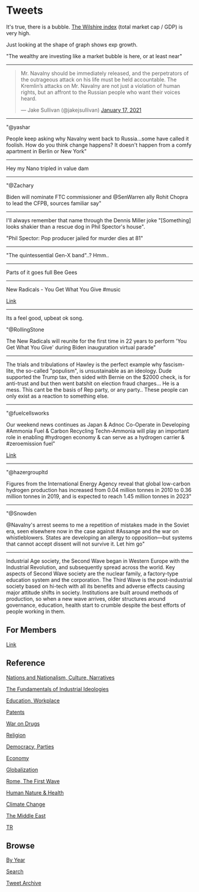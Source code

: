 # Tweets

It's true, there is a bubble. [The Wilshire index](2019/05/stats.md#wilshire)
(total market cap / GDP) is very high.

Just looking at the shape of graph shows exp growth.

"The wealthy are investing like a market bubble is here, or at least near"

---

<blockquote class="twitter-tweet"><p lang="en" dir="ltr">Mr. Navalny should be immediately released, and the perpetrators of the outrageous attack on his life must be held accountable. The Kremlin’s attacks on Mr. Navalny are not just a violation of human rights, but an affront to the Russian people who want their voices heard.</p>&mdash; Jake Sullivan (@jakejsullivan) <a href="https://twitter.com/jakejsullivan/status/1350893957375471628?ref_src=twsrc%5Etfw">January 17, 2021</a></blockquote> <script async src="https://platform.twitter.com/widgets.js" charset="utf-8"></script>

---

"@yashar

People keep asking why Navalny went back to Russia...some have called
it foolish. How do you think change happens? It doesn't happen from a
comfy apartment in Berlin or New York"

---

Hey my Nano tripled in value dam 

---

"@Zachary

Biden will nominate FTC commissioner and @SenWarren ally Rohit Chopra
to lead the CFPB, sources familiar say"

---

I'll always remember that name through the Dennis Miller joke
"[Something] looks shakier than a rescue dog in Phil Spector's house".

"Phil Spector: Pop producer jailed for murder dies at 81"

---

"The quintessential Gen-X band"..? Hmm..

---

Parts of it goes full Bee Gees 

---

New Radicals - You Get What You Give \#music

[Link](https://youtu.be/cPAEFnVZVOs?t=33)

---

Its a feel good, upbeat ok song.

"@RollingStone

The New Radicals will reunite for the first time in 22 years to
perform 'You Get What You Give' during Biden inauguration virtual
parade"

---

The trials and tribulations of Hawley is the perfect example why
fascism-lite, the so-called "populism", is unsustainable as an
ideology. Dude supported the Trump tax, then sided with Bernie on the
$2000 check, is for anti-trust and but then went batshit on election
fraud charges... He is a mess. This cant be the basis of Rep party, or
any party.. These people can only exist as a reaction to something
else.

---

"@fuelcellsworks

Our weekend news continues as Japan & Adnoc Co-Operate in Developing
\#Ammonia Fuel & Carbon Recycling Techn-Ammonia will play an important
role in enabling \#hydrogen economy & can serve as a hydrogen carrier
& \#zeroemission fuel"

[Link](http://bit.ly/3qsRHgH)

---

"@hazergroupltd

Figures from the International Energy Agency reveal that global
low-carbon hydrogen production has increased from 0.04 million tonnes
in 2010 to 0.36 million tonnes in 2019, and is expected to reach 1.45
million tonnes in 2023"

---

"@Snowden

@Navalny's arrest seems to me a repetition of mistakes made in the
Soviet era, seen elsewhere now in the case against #Assange and the
war on whistleblowers. States are developing an allergy to
opposition—but systems that cannot accept dissent will not survive
it. Let him go"

---

Industrial Age society, the Second Wave began in Western Europe with
the Industrial Revolution, and subsequently spread across the
world. Key aspects of Second Wave society are the nuclear family, a
factory-type education system and the corporation. The Third Wave is
the post-industrial society based on hi-tech with all its benefits and
adverse effects causing major attitude shifts in society. Institutions
are built around methods of production, so when a new wave arrives,
older structures around governance, education, health start to crumble
despite the best efforts of people working in them.

## For Members

[Link](https://thirdwave-members.herokuapp.com)

## Reference

[Nations and Nationalism, Culture, Narratives](/2013/02/nations-and-nationalism.md)

[The Fundamentals of Industrial Ideologies](/2011/04/fundamentals-of-industrial-ideologies.md)

[Education, Workplace](2017/09/education-workplace.md)

[Patents](/2018/09/patents.md)

[War on Drugs](/2019/11/war-on-drugs.md)

[Religion](/2015/04/god-religion.md)

[Democracy, Parties](/2016/11/democracy.md)

[Economy](/2018/05/economy.md)

[Globalization](/2018/09/globalization.md)

[Rome, The First Wave](/2017/12/rome.md)

[Human Nature & Health](/2020/07/human-nature.md)

[Climate Change](/2018/12/climate.md)

[The Middle East](/2019/07/middleeast.md)

[TR](../tr)

## Browse

[By Year](years.md)

[Search](search.html)

[Tweet Archive](/tweets/README.md)


